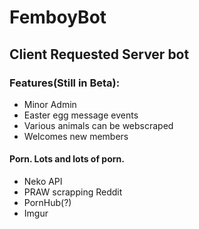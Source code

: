 # FemboyBot
## Client Requested Server bot

### Features(Still in Beta):

- Minor Admin
- Easter egg message events
- Various animals can be webscraped
- Welcomes new members

#### Porn. Lots and lots of porn. 
- Neko API
- PRAW scrapping Reddit
- PornHub(?)
- Imgur
